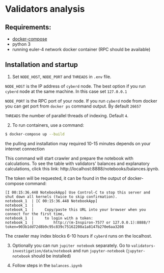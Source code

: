 # Validators analysis

## Requirements:

- [docker-compose](https://docs.docker.com/compose/install/)
- python 3
- running euler-4 network docker container (RPC should be available)

## Installation and startup

1. Set `NODE_HOST`, `NODE_PORT` and `THREADS` in `.env` file.

`NODE_HOST` is the IP address of `cyberd` node. The best option if you run `cyberd` node at the same machine. In this case set `127.0.0.1`

`NODE_PORT` is the RPC port of your node. If you run `cyberd` node from docker you can get port from `docker ps` command output. By default `26657`

`THREADS` the number of parallel threads of indexing. Default `4`. 

2. To run containers, use a command:
```bash
$ docker-compose up --build
```
the pulling and installation may required 10-15 minutes depends on your internet connection

This command will start crawler and prepare the notebook with calculations. To see the table with validators' balances and explanatory calculations, click this link: http://localhost:8888/notebooks/balances.ipynb. 

The token will be requested, it can be found in the output of docker-compose command:
```
[I 00:15:36.448 NotebookApp] Use Control-C to stop this server and shut down all kernels (twice to skip confirmation).
notebook_1  | [C 00:15:36.448 NotebookApp] 
notebook_1  |     
notebook_1  |     Copy/paste this URL into your browser when you connect for the first time,
notebook_1  |     to login with a token:
notebook_1  |         http://(m-Inspiron-7577 or 127.0.0.1):8888/?token=903b1dd72d8b9c95c839c75162208a1a8147b270e6aa3208
```

The crawler may index blocks 6-10 hours if `cyberd` runs on the localhost. 

3. Optionally you can run `jupiter notebook` separately. Go to `validators-investigation/data/notebook` and run `jupyter-notebook` (`jupyter-notebook` should be installed)

4. Follow steps in the `balances.ipynb`